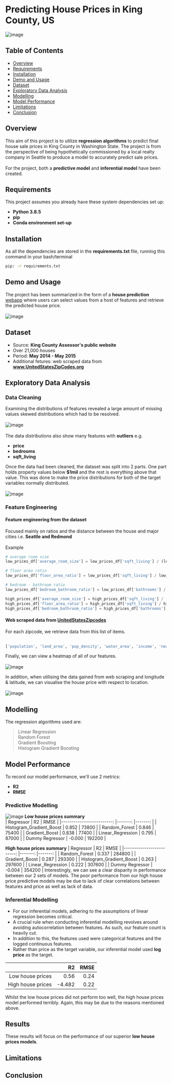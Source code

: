 # Predicting House Prices in King County, US
![image](https://github.com/AbsIbs/King_County_Project/raw/main/images/readme_image.png)

## Table of Contents
- <a href="#overview">Overview</a>
- <a href="#requirements">Requirements</a>
- <a href="#installation">Installation</a>
- <a href="#demo-and-usage">Demo and Usage</a>
- <a href="#dataset">Dataset</a>
- <a href="#exploratory-data-analysis">Exploratory Data Analysis</a>
- <a href="#modelling">Modelling</a>
- <a href="#model-performance">Model Performance</a>
- <a href="#limitations">Limitations</a>
- <a href="#conclusion">Conclusion</a>

## Overview
This aim of this project is to utilize **regression algorithms** to predict final house sale prices in King County in Washington State. The project is from the perspective of being hypothetically commissioned by a local realty company in Seattle to produce a model to accurately predict sale prices. 
<br><br>
For the project, both a **predictive model** and **inferential model** have been created.

## Requirements
This project assumes you already have these system dependencies set up:
- **Python 3.8.5**
- **pip**
- **Conda environment set-up**

## Installation
As all the dependencies are stored in the **requirements.txt** file, running this command in your bash/terminal  <br>
```bash
pip: -r requirements.txt
```

## Demo and Usage
The project has been summarized in the form of a **house prediction** <a href="https://kc-house-predictor.herokuapp.com/">webapp</a> where users can select values from a host of features and retrieve the predicted house price.<br><br>
![image](https://github.com/AbsIbs/King_County_Project/raw/main/images/kc_county_project_image.png)

## Dataset
- Source: **King County Assessor's public website**
- Over 21,000 houses
- Period: **May 2014 - May 2015**
- Additional fetures: web scraped data from **www.UnitedStatesZipCodes.org**

## Exploratory Data Analysis
### Data Cleaning
Examining the distributions of features revealed a large amount of missing values skewed distributions which had to be resolved.
<br><br>
![image](https://github.com/AbsIbs/King_County_Project/raw/main/images/initial_distributions.png)
<br><br>
The data distributions also show many features with **outliers** e.g.
- **price**
- **bedrooms**
- **sqft_living**

Once the data had been cleaned, the dataset was split into 2 parts. One part holds property values below **$1mil** and the rest is everything above that value.
This was done to make the price distributions for both of the target variables normally distributed.
<br><br>
![image](https://github.com/AbsIbs/King_County_Project/raw/main/images/house_price_distributions.png)

### Feature Engineering
#### Feature engineering from the dataset
Focused mainly on ratios and the distance between the house and major cities i.e. **Seattle and Redmond**
<br><br>
Example
```python
# average room size
low_prices_df['average_room_size'] = low_prices_df['sqft_living'] / (low_prices_df['bathrooms'] + low_prices_df['bedrooms'])

# floor area ratio
low_prices_df['floor_area_ratio'] = low_prices_df['sqft_living'] / low_prices_df['sqft_lot']

# bedroom - bathroom ratio
low_prices_df['bedroom_bathroom_ratio'] = low_prices_df['bathrooms'] / low_prices_df['bedrooms']

high_prices_df['average_room_size'] = high_prices_df['sqft_living'] / (high_prices_df['bathrooms'] + high_prices_df['bedrooms'])
high_prices_df['floor_area_ratio'] = high_prices_df['sqft_living'] / high_prices_df['sqft_lot']
high_prices_df['bedroom_bathroom_ratio'] = high_prices_df['bathrooms'] / high_prices_df['bedrooms']
```

#### Web scraped data from [UnitedStatesZipcodes](www.UnitedStatesZipCodes.org)
For each zipcode, we retrieve data from this list of items.
<br><br>
```python
['population', 'land_area', 'pop_density', 'water_area', 'income', 'nearby_schools']
```

Finally, we can view a heatmap of all of our features.
<br><br>
![image](https://github.com/AbsIbs/King_County_Project/raw/main/images/heatmap.png)

In addition, when utilising the data gained from web scraping and longitude & latitude, we can visualise the house price with respect to location.
<br><br>
![image](https://github.com/AbsIbs/King_County_Project/raw/main/images/price_maps.png)

## Modelling
The regression algorithms used are:
>Linear Regression<br>
>Random Forest<br>
>Gradient Boosting<br>
>Histogram Gradient Boosting

## Model Performance
To record our model performance, we'll use 2 metrics:
- **R2**
- **RMSE**

### **Predictive Modelling**
![image](https://github.com/AbsIbs/King_County_Project/raw/main/images/predictive_models.png)
**Low house prices summary**
<br>
|                Regressor 	|     R2 	|   RMSE 	|
|-------------------------:	|-------:	|-------:	|
| Histogram_Gradient_Boost 	|  0.852 	|  73800 	|
|            Random_Forest 	|  0.846 	|  75400 	|
|           Gradient_Boost 	|  0.838 	|  77400 	|
|        Linear_Regression 	|  0.795 	|  87000 	|
|          Dummy Regressor 	| -0.000 	| 192200 	|


**High house prices summary**
|                Regressor 	|     R2 	|   RMSE 	|
|-------------------------:	|-------:	|-------:	|
|            Random_Forest 	|  0.337 	| 284800 	|
|           Gradient_Boost 	|  0.287 	| 293300 	|
| Histogram_Gradient_Boost 	|  0.263 	| 297600 	|
|        Linear_Regression 	|  0.222 	| 307600 	|
|          Dummy Regressor 	| -0.004 	| 354200 	|
Interestingly, we can see a clear disparity in performance between our 2 sets of models. The poor performance from our high house price predictive models may be due to lack of clear correlations between features and price as well as lack of data.


### **Inferential Modelling**
- For our inferential models, adhering to the assumptions of linear regression becomes critical.
- A crucial rule when conducting inferential modelling revolves around avoiding autocorrelation between features. As such, our feature count is heavily cut. 
- In addition to this, the features used were categorical features and the logged continuous features.
- Rather than price as the target variable, our inferential model used **log price** as the target.

|                   	|     R2 	| RMSE 	|
|------------------:	|-------:	|-----:	|
| Low house prices 	|   0.56 	| 0.24 	|
| High house prices 	| -4.482 	| 0.22 	|

Whilst the low house prices did not perform too well, the high house prices model performed terribly. Again, this may be due to the reasons mentioned above.

## Results
These results will focus on the performance of our superior **low house prices models**.




## Limitations





## Conclusion




